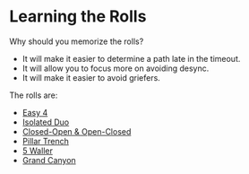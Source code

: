 # Learning the Rolls

Why should you memorize the rolls?

* It will make it easier to determine a path late in the timeout.
* It will allow you to focus more on avoiding desync.
* It will make it easier to avoid griefers.

The rolls are:

* [Easy 4](../rolls/easy-4.md)
* [Isolated Duo](../rolls/isolated-duo.md)
* [Closed-Open & Open-Closed](../rolls/closed-open-open-closed.md)
* [Pillar Trench](../rolls/pillar-trench.md)
* [5 Waller](../rolls/5-waller.md)
* [Grand Canyon](../rolls/grand-canyon.md)
